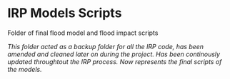 # IRP Models Scripts

Folder of final flood model and flood impact scripts

 *This folder acted as a backup folder for all the IRP code, has been amended and cleaned later on during the project.
 Has been continously updated throughtout the IRP process. Now represents the final scripts of the models.*
